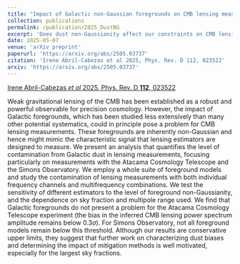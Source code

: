 ```yaml
---
title: "Impact of Galactic non-Gaussian foregrounds on CMB lensing measurements"
collection: publications
permalink: /publication/2025_DustNG
excerpt: 'Does dust non-Gaussianity affect our constraints on CMB lensing measurements?'
date: 2025-05-07
venue: 'arXiv preprint'
paperurl: 'https://arxiv.org/abs/2505.03737'
citation: 'Irene Abril-Cabezas et al 2025, Phys. Rev. D 112, 023522'
arxiv: 'https://arxiv.org/abs/2505.03737'
---
```


[Irene Abril-Cabezas _et al_ 2025, Phys. Rev. D **112**, 023522](https://arxiv.org/abs/2503.03737)

Weak gravitational lensing of the CMB has been established as a robust and powerful observable for precision cosmology. However, the impact of Galactic foregrounds, which has been studied less extensively than many other potential systematics, could in principle pose a problem for CMB lensing measurements. These foregrounds are inherently non-Gaussian and hence might mimic the characteristic signal that lensing estimators are designed to measure. We present an analysis that quantifies the level of contamination from Galactic dust in lensing measurements, focusing particularly on measurements with the Atacama Cosmology Telescope and the Simons Observatory. We employ a whole suite of foreground models and study the contamination of lensing measurements with both individual frequency channels and multifrequency combinations. We test the sensitivity of different estimators to the level of foreground non-Gaussianity, and the dependence on sky fraction and multipole range used. We find that Galactic foregrounds do not present a problem for the Atacama Cosmology Telescope experiment (the bias in the inferred CMB lensing power spectrum amplitude remains below $0.3\sigma$). For Simons Observatory, not all foreground models remain below this threshold. Although our results are conservative upper limits, they suggest that further work on characterizing dust biases and determining the impact of mitigation methods is well motivated, especially for the largest sky fractions.  
